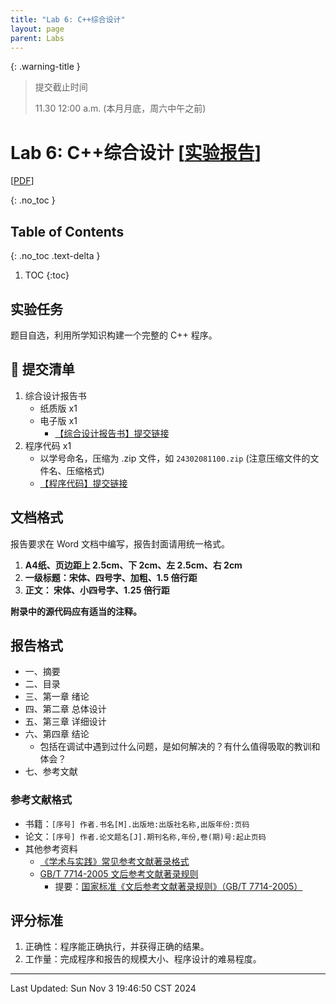 ```yaml
---
title: "Lab 6: C++综合设计"
layout: page
parent: Labs
---
```


{: .warning-title }
> 提交截止时间
> 
> 11.30 12:00 a.m. (本月月底，周六中午之前)

# Lab 6: C++综合设计 \[[实验报告](https://znas.cn/AppH5/share/?nid=KEYDEMJQGA2DCRKHGJBTS&code=T3ZGdm1D9Ga7GGgFTwAkDZxAkgRgiJbkgX5itqm2hke0FF3vJMFHdKYflc6RaM83kn&mode=file&display=list)\]
\[[PDF](https://znas.cn/AppH5/share/?nid=KEYDEMJQGA2DCRKHGJBTS&code=T3ZGdm1D9Ga7GGgFTwAkDZ0iOm3MJNFQGIZfem1wtpOc4VV1VNnOQt3RxZx3yuNw2A9&mode=file&display=list)\]

{: .no_toc }

## Table of Contents
{: .no_toc .text-delta }

1. TOC
{:toc}

## 实验任务

题目自选，利用所学知识构建一个完整的 C++ 程序。

## 🧾 提交清单

1. 综合设计报告书
	- 纸质版 x1
	- 电子版 x1
		- [【综合设计报告书】提交链接](https://znas.cn/AppH5/share/collection?code=T3ZGdm1D9Ga7GGgFTwAkDZ9r0iXbLS3k58iFRBO0FrBzam3TJzp5UzFpJokMfcZAn7&nid=KEYDEMJQGA2DCRKHGJBTS&mode=file&display=list&type=3)
2. 程序代码 x1
	- 以学号命名，压缩为 .zip 文件，如 `24302081100.zip` (注意压缩文件的文件名、压缩格式)
	-  [【程序代码】提交链接](https://znas.cn/AppH5/share/collection?code=T3ZGdm1D9Ga7GGgFTwAkDZ8zc7IMyPm3iibm3Y4TLiaN5VyRhsXSwt0XCaX0wm2rg7Ks&nid=KEYDEMJQGA2DCRKHGJBTS&mode=file&display=list&type=3)

## 文档格式

报告要求在 Word 文档中编写，报告封面请用统一格式。

1. **A4纸、页边距上 2.5cm、下 2cm、左 2.5cm、右 2cm**
2. **一级标题：宋体、四号字、加粗、1.5 倍行距**
3. **正文： 宋体、小四号字、1.25 倍行距**

**附录中的源代码应有适当的注释。**

## 报告格式

- 一、摘要
- 二、目录
- 三、第一章 绪论
- 四、第二章 总体设计
- 五、第三章 详细设计
- 六、第四章 结论
	- 包括在调试中遇到过什么问题，是如何解决的？有什么值得吸取的教训和体会？  
- 七、参考文献

### 参考文献格式

- 书籍：`[序号] 作者.书名[M].出版地:出版社名称,出版年份:页码`
- 论文：`[序号] 作者.论文题名[J].期刊名称,年份,卷(期)号:起止页码`
- 其他参考资料
	- [《学术与实践》常见参考文献著录格式](https://www.gzu.edu.cn/_upload/article/files/d6/ee/aa9100a84b629eefd8115a7c4438/17a10288-3115-49c3-8e18-d75538ad58f3.pdf)
	- [GB/T 7714-2005 文后参考文献著录规则](https://lib.tsinghua.edu.cn/wj/standard-7714.pdf)
		- 提要：[国家标准《文后参考文献著录规则》（GB/T 7714-2005）](https://jsjyxy.wzu.edu.cn/__local/2/A9/A7/883072A9FE29CC97386604E7682_674D278A_5C812.pdf?e=.pdf)


## 评分标准

1. 正确性：程序能正确执行，并获得正确的结果。
2. 工作量：完成程序和报告的规模大小、程序设计的难易程度。

---

Last Updated: Sun Nov  3 19:46:50 CST 2024









